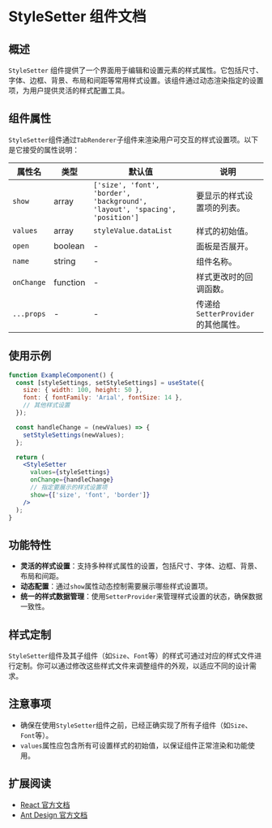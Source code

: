 # StyleSetter 组件文档

## 概述

`StyleSetter` 组件提供了一个界面用于编辑和设置元素的样式属性。它包括尺寸、字体、边框、背景、布局和间距等常用样式设置。该组件通过动态渲染指定的设置项，为用户提供灵活的样式配置工具。

## 组件属性

`StyleSetter`组件通过`TabRenderer`子组件来渲染用户可交互的样式设置项。以下是它接受的属性说明：

| 属性名        | 类型       | 默认值                                                                         | 说明                        |
|------------|----------|-----------------------------------------------------------------------------|---------------------------|
| `show`     | array    | `['size', 'font', 'border', 'background', 'layout', 'spacing', 'position']` | 要显示的样式设置项的列表。             |
| `values`   | array    | `styleValue.dataList`                                                       | 样式的初始值。                   |
| `open`     | boolean  | -                                                                           | 面板是否展开。                   |
| `name`     | string   | -                                                                           | 组件名称。                     |
| `onChange` | function | -                                                                           | 样式更改时的回调函数。               |
| `...props` | -        | -                                                                           | 传递给`SetterProvider`的其他属性。 |

## 使用示例

```jsx
function ExampleComponent() {
  const [styleSettings, setStyleSettings] = useState({
    size: { width: 100, height: 50 },
    font: { fontFamily: 'Arial', fontSize: 14 },
    // 其他样式设置
  });

  const handleChange = (newValues) => {
    setStyleSettings(newValues);
  };

  return (
    <StyleSetter
      values={styleSettings}
      onChange={handleChange}
      // 指定要展示的样式设置项
      show={['size', 'font', 'border']}
    />
  );
}
```

## 功能特性

- **灵活的样式设置**：支持多种样式属性的设置，包括尺寸、字体、边框、背景、布局和间距。
- **动态配置**：通过`show`属性动态控制需要展示哪些样式设置项。
- **统一的样式数据管理**：使用`SetterProvider`来管理样式设置的状态，确保数据一致性。

## 样式定制

`StyleSetter`组件及其子组件（如`Size`、`Font`等）的样式可通过对应的样式文件进行定制。你可以通过修改这些样式文件来调整组件的外观，以适应不同的设计需求。

## 注意事项

- 确保在使用`StyleSetter`组件之前，已经正确实现了所有子组件（如`Size`、`Font`等）。
- `values`属性应包含所有可设置样式的初始值，以保证组件正常渲染和功能使用。

## 扩展阅读

- [React 官方文档](https://reactjs.org/)
- [Ant Design 官方文档](https://ant.design/)
